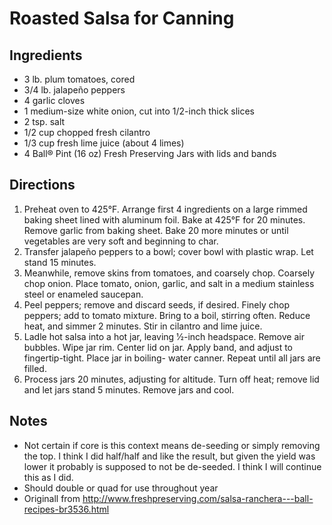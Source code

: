 # Roasted Salsa for Canning

## Ingredients

 - 3 lb. plum tomatoes, cored
 - 3/4 lb. jalapeño peppers
 - 4 garlic cloves
 - 1 medium-size white onion, cut into 1/2-inch thick slices
 - 2 tsp. salt
 - 1/2 cup chopped fresh cilantro
 - 1/3 cup fresh lime juice (about 4 limes) 
 - 4 Ball® Pint (16 oz) Fresh Preserving Jars with lids and bands
 
 ## Directions
 
  1. Preheat oven to 425°F. Arrange first 4 ingredients on a large rimmed baking sheet lined with aluminum foil. Bake at 425°F  for 20 minutes. Remove garlic from baking sheet. Bake 20 more minutes or until vegetables are very soft and beginning to char.
  2. Transfer jalapeño peppers to a bowl; cover bowl with plastic wrap. Let stand 15 minutes.
  3. Meanwhile, remove skins from tomatoes, and coarsely chop. Coarsely chop onion. Place tomato, onion, garlic, and salt in a medium stainless steel or enameled saucepan.
  4. Peel peppers; remove and discard seeds, if desired. Finely chop peppers; add to tomato mixture. Bring to a boil, stirring often. Reduce heat, and simmer 2 minutes. Stir in cilantro and lime juice.
  5. Ladle hot salsa into a hot jar, leaving 1⁄2-inch headspace. Remove air bubbles. Wipe jar rim. Center lid on jar. Apply band, and adjust to fingertip-tight. Place jar in boiling- water canner. Repeat until all jars are filled.
  6. Process jars 20 minutes, adjusting for altitude. Turn off heat; remove lid and let jars stand 5 minutes. Remove jars and cool. 
  
  ## Notes
   - Not certain if core is this context means de-seeding or simply removing the top. I think I did half/half and like the result, but given the yield was lower it probably is supposed to not be de-seeded. I think I will continue this as I did.
   - Should double or quad for use throughout year
   - Originall from http://www.freshpreserving.com/salsa-ranchera---ball-recipes-br3536.html
